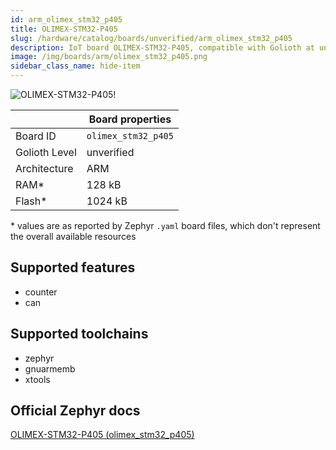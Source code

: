 ```yaml
---
id: arm_olimex_stm32_p405
title: OLIMEX-STM32-P405
slug: /hardware/catalog/boards/unverified/arm_olimex_stm32_p405
description: IoT board OLIMEX-STM32-P405, compatible with Golioth at unverified level.
image: /img/boards/arm/olimex_stm32_p405.png
sidebar_class_name: hide-item
---
```


[//]: # (This is an auto-generated file, do not edit! Changes to it will be lost upon re-generation)

![OLIMEX-STM32-P405!](/img/boards/arm/olimex_stm32_p405.png "OLIMEX-STM32-P405")

|                | Board properties     |
| -------------  | -------------------- |
| Board ID       | `olimex_stm32_p405` |
| Golioth Level  | unverified       |
| Architecture   | ARM |
| RAM*           | 128 kB |
| Flash*         | 1024 kB |

\* values are as reported by Zephyr `.yaml` board files, which don't represent the overall available resources



## Supported features

* counter
* can

## Supported toolchains

* zephyr
* gnuarmemb
* xtools

## Official Zephyr docs

[OLIMEX-STM32-P405 (olimex_stm32_p405)](https://docs.zephyrproject.org/latest/boards/arm/olimex_stm32_p405/doc/index.html)
